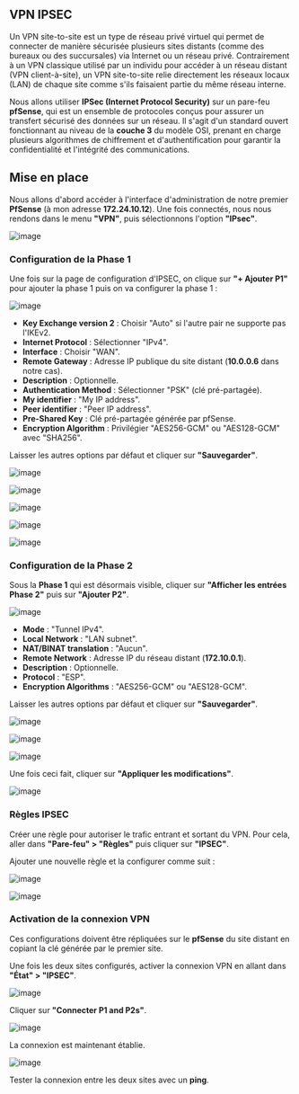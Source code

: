 ## VPN IPSEC

Un VPN site-to-site est un type de réseau privé virtuel qui permet de connecter de manière sécurisée plusieurs sites distants (comme des bureaux ou des succursales) via Internet ou un réseau privé. Contrairement à un VPN classique utilisé par un individu pour accéder à un réseau distant (VPN client-à-site), un VPN site-to-site relie directement les réseaux locaux (LAN) de chaque site comme s'ils faisaient partie du même réseau interne.

Nous allons utiliser **IPSec (Internet Protocol Security)** sur un pare-feu **pfSense**, qui est un ensemble de protocoles conçus pour assurer un transfert sécurisé des données sur un réseau. Il s'agit d'un standard ouvert fonctionnant au niveau de la **couche 3** du modèle OSI, prenant en charge plusieurs algorithmes de chiffrement et d'authentification pour garantir la confidentialité et l'intégrité des communications.

## Mise en place

Nous allons d'abord accéder à l'interface d'administration de notre premier **PfSense** (à mon adresse **172.24.10.12**). Une fois connectés, nous nous rendons dans le menu **"VPN"**, puis sélectionnons l'option **"IPsec"**.

![image](https://github.com/user-attachments/assets/c4219081-f32a-45b3-961e-d5caca6a8893)

### Configuration de la Phase 1

Une fois sur la page de configuration d'IPSEC, on clique sur **"+ Ajouter P1"** pour ajouter la phase 1 puis on va configurer la phase 1 :

![image](https://github.com/user-attachments/assets/2a7f3378-9099-4b73-9d40-c241edb3e9d6)


- **Key Exchange version 2** : Choisir "Auto" si l'autre pair ne supporte pas l'IKEv2.
- **Internet Protocol** : Sélectionner "IPv4".
- **Interface** : Choisir "WAN".
- **Remote Gateway** : Adresse IP publique du site distant (**10.0.0.6** dans notre cas).
- **Description** : Optionnelle.
- **Authentication Method** : Sélectionner "PSK" (clé pré-partagée).
- **My identifier** : "My IP address".
- **Peer identifier** : "Peer IP address".
- **Pre-Shared Key** : Clé pré-partagée générée par pfSense.
- **Encryption Algorithm** : Privilégier "AES256-GCM" ou "AES128-GCM" avec "SHA256".

Laisser les autres options par défaut et cliquer sur **"Sauvegarder"**.

![image](https://github.com/user-attachments/assets/2bc7180b-6af3-40a0-9015-4ddeeda7a98a)

![image](https://github.com/user-attachments/assets/74340962-10e2-43ff-80bf-e6ea0000a806)

![image](https://github.com/user-attachments/assets/79ae384c-d7e5-4651-ad24-b6bf9051a952)

![image](https://github.com/user-attachments/assets/7d916a48-3bcb-4e74-9712-277183ba0c8d)

![image](https://github.com/user-attachments/assets/47b59053-8e3a-45ad-bfc9-951a88694542)


### Configuration de la Phase 2

Sous la **Phase 1** qui est désormais visible, cliquer sur **"Afficher les entrées Phase 2"** puis sur **"Ajouter P2"**.

![image](https://github.com/user-attachments/assets/30c7abb2-ca88-4d88-9098-26bd0952e240)

- **Mode** : "Tunnel IPv4".
- **Local Network** : "LAN subnet".
- **NAT/BINAT translation** : "Aucun".
- **Remote Network** : Adresse IP du réseau distant (**172.10.0.1**).
- **Description** : Optionnelle.
- **Protocol** : "ESP".
- **Encryption Algorithms** : "AES256-GCM" ou "AES128-GCM".

Laisser les autres options par défaut et cliquer sur **"Sauvegarder"**.

![image](https://github.com/user-attachments/assets/a4c18bf5-84ed-4aa2-8874-3a8817a3d49e)

![image](https://github.com/user-attachments/assets/3edeb12e-1a97-40e7-8ba2-fc6aef33c0b6)

![image](https://github.com/user-attachments/assets/717b2078-c2a2-47ea-b2e9-5d92a568eff7)

Une fois ceci fait, cliquer sur **"Appliquer les modifications"**.

![image](https://github.com/user-attachments/assets/088f5b99-038e-4b49-a98f-90c7844a3a58)


### Règles IPSEC

Créer une règle pour autoriser le trafic entrant et sortant du VPN. Pour cela, aller dans **"Pare-feu" > "Règles"** puis cliquer sur **"IPSEC"**.

Ajouter une nouvelle règle et la configurer comme suit :

![image](https://github.com/user-attachments/assets/8e23ca3a-4c19-4854-860c-a4af3105dcd1)

![image](https://github.com/user-attachments/assets/ece2cd6e-cb2e-42b1-a9c1-28124d31cd00)

### Activation de la connexion VPN

Ces configurations doivent être répliquées sur le **pfSense** du site distant en copiant la clé générée par le premier site.

Une fois les deux sites configurés, activer la connexion VPN en allant dans **"État" > "IPSEC"**.

![image](https://github.com/user-attachments/assets/8184b5c6-6e54-496e-83aa-631698e42598)

Cliquer sur **"Connecter P1 and P2s"**.

![image](https://github.com/user-attachments/assets/27a7a417-cea7-4554-9d0e-2e461f0e7615)

La connexion est maintenant établie.

![image](https://github.com/user-attachments/assets/81692c5b-a5d0-42c7-87de-6a94ae5dc1c7)

Tester la connexion entre les deux sites avec un **ping**.


